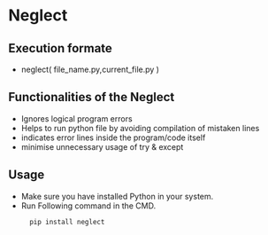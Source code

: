 # Neglect  

## Execution formate
- neglect( file_name.py,current_file.py )

## Functionalities of the Neglect
- Ignores logical program errors
- Helps to run python file by avoiding compilation of mistaken lines 
- indicates error lines inside the program/code itself
- minimise unnecessary usage of try & except 

## Usage
- Make sure you have installed Python in your system.
- Run Following command in the CMD.
  ```
    pip install neglect
  ```
  